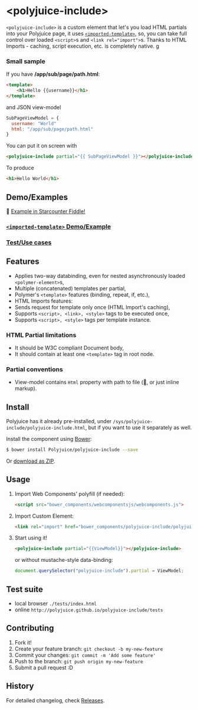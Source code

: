 &lt;polyjuice-include&gt;
==============

`<polyjuice-include>` is a custom element that let's you load HTML partials into your Polyjuice page, it uses [`<imported-template>`](https://github.com/Juicy/imported-template), so, you can take full control over loaded `<script>`s and `<link rel="import">`s. Thanks to HTML Imports - caching, script execution, etc. is completely native.
g
### Small sample

If you have **/app/sub/page/path.html**:
```html
<template>
	<h1>Hello {{username}}</h1>
</template>
```
and JSON view-model
```javascript
SubPageViewModel = {
  username: "World"
  html: "/app/sub/page/path.html"
}
```
You can put it on screen with
```html
<polyjuice-include partial="{{ SubPageViewModel }}"></polyjuice-include>
```
To produce
```html
<h1>Hello World</h1>
```

## Demo/Examples
:construction:
[Example in Starcounter Fiddle!]()

### [`<imported-template>` Demo/Example](https://github.com/Juicy/imported-template#demoexamples)

### [Test/Use cases](http://polyjuice.github.io/polyjuice-include/tests)

## Features

 - Applies two-way databinding, even for nested asynchronously loaded `<polymer-element>`s,
 - Multiple (concatenated) templates per partial, 
 - Polymer's `<template>` features (binding, repeat, if, etc.),
 - HTML Imports features: 
  - Sends request for template only once (HTML Import's caching),
  - Supports `<script>, <link>, <style>` tags to be executed once,
  - Supports `<script>, <style>` tags per template instance.

### HTML Partial limitations

 - It should be W3C compliant Document body,
 - It should contain at least one `<template>` tag in root node.

### Partial conventions

 - View-model contains `Html` property with path to file (:construction:, or just inline markup).

## Install

Polyjuice has it already pre-installed, under `/sys/polyjuice-include/polyjuice-include.html`, but if you want to use it separately as well.

Install the component using [Bower](http://bower.io/):

```sh
$ bower install Polyjuice/polyjuice-include --save
```

Or [download as ZIP](https://github.com/Polyjuice/polyjuice-include/archive/master.zip).

## Usage

1. Import Web Components' polyfill (if needed):

    ```html
    <script src="bower_components/webcomponentsjs/webcomponents.js">
    ```

2. Import Custom Element:

    ```html
    <link rel="import" href="bower_components/polyjuice-include/polyjuice-include.html">
    ```

3. Start using it!

    ```html
    <polyjuice-include partial="{{ViewModel}}"></polyjuice-include>
    ```
    or without mustache-style data-binding:
    ```js
    document.querySelector("polyjuice-include").partial = ViewModel;
    ```

## Test suite

 - local browser `./tests/index.html`
 - online `http://polyjuice.github.io/polyjuice-include/tests`

## Contributing

1. Fork it!
2. Create your feature branch: `git checkout -b my-new-feature`
3. Commit your changes: `git commit -m 'Add some feature'`
4. Push to the branch: `git push origin my-new-feature`
5. Submit a pull request :D

## History

For detailed changelog, check [Releases](https://github.com/Polyjuice/polyjuice-include/releases).
